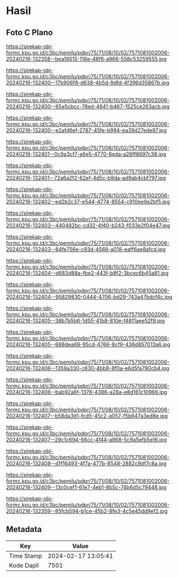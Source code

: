 # Hasil

## Foto C Plano

https://sirekap-obj-formc.kpu.go.id/c3bc/pemilu/pdpr/75/71/08/10/02/7571081002006-20240216-132358--bea19515-118e-48f6-a966-558c53259555.jpg

https://sirekap-obj-formc.kpu.go.id/c3bc/pemilu/pdpr/75/71/08/10/02/7571081002006-20240216-132400--17b906f8-d638-4b5d-9dfd-4f396d35867b.jpg

https://sirekap-obj-formc.kpu.go.id/c3bc/pemilu/pdpr/75/71/08/10/02/7571081002006-20240216-132400--65e5cbcc-78ed-4641-b467-1525ce263acb.jpg

https://sirekap-obj-formc.kpu.go.id/c3bc/pemilu/pdpr/75/71/08/10/02/7571081002006-20240216-132400--e2afd6ef-2787-45fe-b994-ea39d27ede97.jpg

https://sirekap-obj-formc.kpu.go.id/c3bc/pemilu/pdpr/75/71/08/10/02/7571081002006-20240216-132401--0c9a3cf7-a6e5-4770-8eda-a28ff8697c38.jpg

https://sirekap-obj-formc.kpu.go.id/c3bc/pemilu/pdpr/75/71/08/10/02/7571081002006-20240216-132401--72a6a2f2-62ef-4d5c-b9da-ad9ab4cbf797.jpg

https://sirekap-obj-formc.kpu.go.id/c3bc/pemilu/pdpr/75/71/08/10/02/7571081002006-20240216-132402--ed2b2c37-e544-4774-8554-c910ee9a2bf5.jpg

https://sirekap-obj-formc.kpu.go.id/c3bc/pemilu/pdpr/75/71/08/10/02/7571081002006-20240216-132403--440482bc-cd32-4f40-b243-f033e2f04e47.jpg

https://sirekap-obj-formc.kpu.go.id/c3bc/pemilu/pdpr/75/71/08/10/02/7571081002006-20240216-132403--84fe756e-c93d-4568-a018-eaff6ae8afcd.jpg

https://sirekap-obj-formc.kpu.go.id/c3bc/pemilu/pdpr/75/71/08/10/02/7571081002006-20240216-132404--d683d88a-fbe2-443f-b8f2-3bcec6b45a81.jpg

https://sirekap-obj-formc.kpu.go.id/c3bc/pemilu/pdpr/75/71/08/10/02/7571081002006-20240216-132404--95829830-0444-4706-bd29-743a47bdcf4c.jpg

https://sirekap-obj-formc.kpu.go.id/c3bc/pemilu/pdpr/75/71/08/10/02/7571081002006-20240216-132405--38b7b5b6-1d55-41b8-810e-f4811aee52f9.jpg

https://sirekap-obj-formc.kpu.go.id/c3bc/pemilu/pdpr/75/71/08/10/02/7571081002006-20240216-132405--688dea69-95cd-4766-8cf9-436d857013a6.jpg

https://sirekap-obj-formc.kpu.go.id/c3bc/pemilu/pdpr/75/71/08/10/02/7571081002006-20240216-132406--1359a330-c630-4bb8-8f0a-e6d5fa780cb4.jpg

https://sirekap-obj-formc.kpu.go.id/c3bc/pemilu/pdpr/75/71/08/10/02/7571081002006-20240216-132406--bab92a6f-1376-4386-a28a-e8d161c10966.jpg

https://sirekap-obj-formc.kpu.go.id/c3bc/pemilu/pdpr/75/71/08/10/02/7571081002006-20240216-132407--b58da3d1-fcd5-45c2-a057-f5b647a3ed8e.jpg

https://sirekap-obj-formc.kpu.go.id/c3bc/pemilu/pdpr/75/71/08/10/02/7571081002006-20240216-132407--29c1c694-66cc-4f44-a968-5c9a5efb5e16.jpg

https://sirekap-obj-formc.kpu.go.id/c3bc/pemilu/pdpr/75/71/08/10/02/7571081002006-20240216-132408--d1f16493-4f7a-477b-8548-2882c9df7c8a.jpg

https://sirekap-obj-formc.kpu.go.id/c3bc/pemilu/pdpr/75/71/08/10/02/7571081002006-20240216-132409--13c0cef1-61e7-4eb1-8b5c-74b6d5c79448.jpg

https://sirekap-obj-formc.kpu.go.id/c3bc/pemilu/pdpr/75/71/08/10/02/7571081002006-20240216-132359--85fcb594-b1ce-45b2-8fe3-4c5e45dd9ef2.jpg


## Metadata

| Key        | Value               |
| ---------- | ------------------- |
| Time Stamp | 2024-02-17 13:05:41 |
| Kode Dapil | 7501                |



